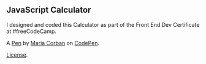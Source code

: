 JavaScript Calculator
---------------------
I designed and coded this Calculator as part of the Front End Dev Certificate at #freeCodeCamp.

A [Pen](https://codepen.io/cmary2023/pen/GReVvBM) by [Maria Corban](https://codepen.io/cmary2023) on [CodePen](https://codepen.io).

[License](https://codepen.io/license/pen/GReVvBM).